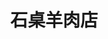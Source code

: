 ---
title: "石桌羊肉店"
description: "石桌羊肉店"
layout: shop
keywords:
  - 美食競賽
  - 台灣美食
  - 美食精選
datePublished: "2025-06-30"
dateModified: "2025-07-04"
city: "嘉義縣"
district: "竹崎鄉"
address: "嘉義縣竹崎鄉中和村石棹21之39號"
phone: "052562506"
geo: "23.472616480362042, 120.69662092781182"
google_map: "https://maps.app.goo.gl/bM6oijU6BwvzL9Gr7"
footinder: "https://footinder.com.tw/%E5%98%89%E7%BE%A9%E7%B8%A3%E7%AB%B9%E5%B4%8E%E9%84%89/128986/"
official: "https://www.facebook.com/Alishanmutton/"
award:
  - name: "500盤"
    year: "2024"
    entries:
      - dishes:
          - "羊肉爐"

---